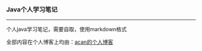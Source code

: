 ### Java个人学习笔记
---

个人java学习笔记，需要自取，使用markdown格式

全部内容在个人博客上均由：[acan的个人博客](https://acan1980728690.github.io/)